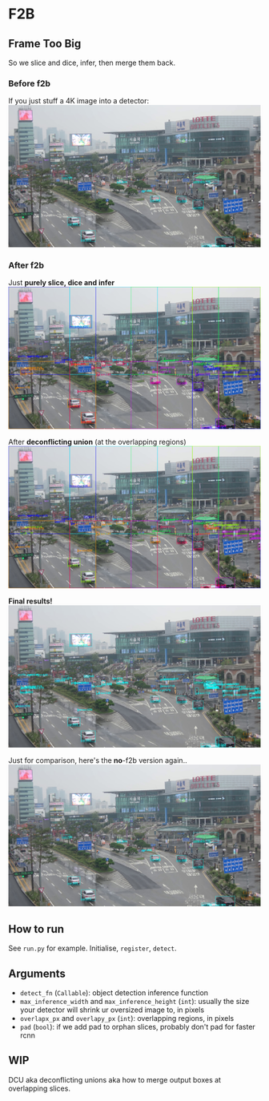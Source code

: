 # F2B

## Frame Too Big

So we slice and dice, infer, then merge them back.

### Before f2b

If you just stuff a 4K image into a detector:
![noslice](illustrations/seoul-station_4K_det_noslice.jpg)

### After f2b

Just **purely slice, dice and infer**
![f2bed](illustrations/seoul-station_4K_det_maxinfsize1333.jpg)

After **deconflicting union** (at the overlapping regions)
![f2bed_dcu](illustrations/seoul-station_4K_det_DCU80.jpg)

**Final results!**
![f2bed_dcu_nosmol](illustrations/seoul-station_4K_det_DCU80_nosmol.jpg)

Just for comparison, here's the **no**-f2b version again..
![noslice2](illustrations/seoul-station_4K_det_noslice.jpg)

## How to run

See `run.py` for example. Initialise, `register`, `detect`.

## Arguments

- `detect_fn` (`Callable`): object detection inference function
- `max_inference_width` and `max_inference_height` (`int`): usually the size your detector will shrink ur oversized image to, in pixels
- `overlapx_px` and `overlapy_px` (`int`): overlapping regions, in pixels
- `pad` (`bool`): if we add pad to orphan slices, probably don't pad for faster rcnn

## WIP

DCU aka deconflicting unions aka how to merge output boxes at overlapping slices.

